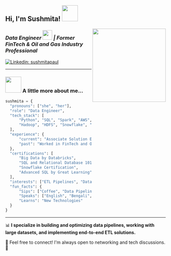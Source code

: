 

## Hi, I'm Sushmita! <img src="https://media.giphy.com/media/mGcNjsfWAjY5AEZNw6/giphy.gif" width="50">  
<img align='right' src="https://media.giphy.com/media/ieyl9zmCjO4b4t6qoY/giphy.gif" width="230">  

### <em> Data Engineer <img src="https://media.giphy.com/media/fYSnHlufseco8Fh93Z/giphy.gif" width="30"> | Former FinTech & Oil and Gas Industry Professional </em>  

[![Linkedin: sushmitapaul](https://img.shields.io/badge/-sushmitapaul-blue?style=flat-square&logo=Linkedin&logoColor=white&link=https://www.linkedin.com/in/sushmita-in/)](https://www.linkedin.com/in/sushmita-in/)  

---

### <img src="https://media.giphy.com/media/VgCDAzcKvsR6OM0uWg/giphy.gif" width="50"> A little more about me...  

```python
sushmita = {
  "pronouns": ["she", "her"],
  "role": "Data Engineer",
  "tech_stack": [
      "Python", "SQL", "Spark", "AWS", "Airflow", "Databricks",
      "Hadoop", "HDFS", "Snowflake", "Power BI", "Kafka", "JIRA"
  ],
  "experience": {
      "current": "Associate Solution Engineer at LabVantage Solutions",
      "past": "Worked in FinTech and Oil & Gas industries"
  },
  "certifications": [
      "Big Data by Databricks",
      "SQL and Relational Database 101 by IBM",
      "Snowflake Certification",
      "Advanced SQL by Great Learning"
  ],
  "interests": ["ETL Pipelines", "Data Modeling", "Performance Optimization"],
  "fun_facts": {
      "Sips": ["Coffee", "Data Pipelines"],
      "Speaks": ["English", "Bengali", "Hindi"],
      "Learns": "New Technologies"
  }
}
```  

---

📊 <b>I specialize in building and optimizing data pipelines, working with large datasets, and implementing end-to-end ETL solutions.</b>  

📩 Feel free to connect! I'm always open to networking and tech discussions. 🚀  

